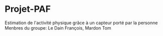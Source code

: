 # Projet-PAF
Estimation de l'activité physique grâce à un capteur porté par la personne
Menbres du groupe: Le Dain François, Mardon Tom
